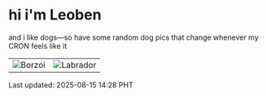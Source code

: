 # hi i'm Leoben

and i like dogs—so have some random dog pics that change whenever my CRON feels like it

|  |  |
|--------|----------|
| ![Borzoi](https://random-dog-vercel.vercel.app/api/random-borzoi?v=1755239304) | ![Labrador](https://random-dog-vercel.vercel.app/api/random-labrador?v=1755239304) |

Last updated: 2025-08-15 14:28 PHT
